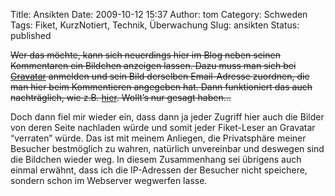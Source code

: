 Title: Ansikten
Date: 2009-10-12 15:37
Author: tom
Category: Schweden
Tags: Fiket, KurzNotiert, Technik, Überwachung
Slug: ansikten
Status: published

~~Wer das möchte, kann sich neuerdings hier im Blog neben seinen
Kommentaren ein Bildchen anzeigen lassen. Dazu muss man sich bei
[Gravatar](http://en.gravatar.com/) anmelden und sein Bild derselben
Email-Adresse zuordnen, die man hier beim Kommentieren angegeben hat.
Dann funktioniert das auch nachträglich, wie z.B.
[hier](http://www.fiket.de/2009/08/29/filmfrage/). Wollt’s nur gesagt
haben…~~

Doch dann fiel mir wieder ein, dass dann ja jeder Zugriff hier auch die
Bilder von deren Seite nachladen würde und somit jeder Fiket-Leser an
Gravatar “verraten” würde. Das ist mit meinem Anliegen, die Privatsphäre
meiner Besucher bestmöglich zu wahren, natürlich unvereinbar und
deswegen sind die Bildchen wieder weg. In diesem Zusammenhang sei
übrigens auch einmal erwähnt, dass ich die IP-Adressen der Besucher
nicht speichere, sondern schon im Webserver wegwerfen lasse.


